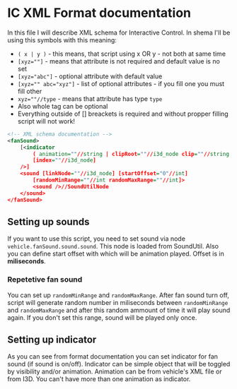 # IC XML Format documentation

In this file I will describe XML schema for Interactive Control. In shema I'll be using this symbols with this meaning:

* `( x | y )` - this means, that script using x OR y - not both at same time
* `[xyz=""]` - means that attribute is not required and default value is no set
* `[xyz="abc"]` - optional attribute with default value
* `[xyz="" abc="xyz"]` - list of optional attributes - if you fill one you must fill other
* `xyz=""//type` - means that attribute has type `type`
* Also whole tag can be optional
* Everything outside of [] breackets is required and without propper filling script will not work!

```xml
<!-- XML schema documentation -->
<fanSound>
	[<indicator 
		( animation=""//string | clipRoot=""//i3d_node clip=""//string )
		[index=""//i3d_node]
	/>]
	<sound [linkNode=""//i3d_node] [startOffset="0"//int]
		[randomMinRange=""//int randomMaxRange=""//int]>
		<sound />//SoundUtilNode
	</sound>
</fanSound>
```

## Setting up sounds

If you want to use this script, you need to set sound via node `vehicle.fanSound.sound.sound`. This node is loaded from SoundUtil. Also you can define start offset with which will be animation played. Offset is in **miliseconds**.

### Repetetive fan sound

You can set up `randomMinRange` and `randomMaxRange`. After fan sound turn off, script will generate random number in miliseconds between `randomMinRange` and `randomMaxRange` and after this random ammount of time it will play sound again. If you don't set this range, sound will be played only once.

## Setting up indicator

As you can see from format documentation you can set indicator for fan sound (if sound is on/off). Indicator can be simple object that will be toggled by visibility and/or animation. Animation can be from vehicle's XML file or from I3D. You can't have more than one animation as indicator.
